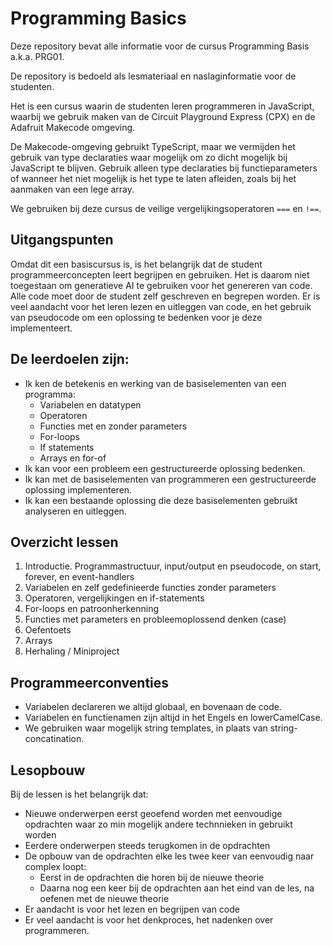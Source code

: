 # Programming Basics

Deze repository bevat alle informatie voor de cursus Programming Basis a.k.a. PRG01.

De repository is bedoeld als lesmateriaal en naslaginformatie voor de studenten.

Het is een cursus waarin de studenten leren programmeren in JavaScript, waarbij we gebruik maken van de Circuit
Playground Express (CPX) en de Adafruit Makecode omgeving.

De Makecode-omgeving gebruikt TypeScript, maar we vermijden het gebruik van type declaraties waar mogelijk om zo dicht
mogelijk bij JavaScript te blijven. Gebruik alleen type declaraties bij functieparameters of wanneer het niet mogelijk
is het type te laten afleiden, zoals bij het aanmaken van een lege array.

We gebruiken bij deze cursus de veilige vergelijkingsoperatoren `===` en `!==`.

## Uitgangspunten

Omdat dit een basiscursus is, is het belangrijk dat de student programmeerconcepten leert begrijpen en gebruiken. Het
is daarom niet toegestaan om generatieve AI te gebruiken voor het genereren van code. Alle code moet door de student
zelf geschreven en begrepen worden. Er is veel aandacht voor het leren lezen en uitleggen van code, en het gebruik van
pseudocode om een oplossing te bedenken voor je deze implementeert.

## De leerdoelen zijn:

- Ik ken de betekenis en werking van de basiselementen van een programma:
  - Variabelen en datatypen
  - Operatoren
  - Functies met en zonder parameters
  - For-loops
  - If statements
  - Arrays en for-of
- Ik kan voor een probleem een gestructureerde oplossing bedenken.
- Ik kan met de basiselementen van programmeren een gestructureerde oplossing implementeren.
- Ik kan een bestaande oplossing die deze basiselementen gebruikt analyseren en uitleggen.

## Overzicht lessen

1. Introductie. Programmastructuur, input/output en pseudocode, on start, forever, en event-handlers
2. Variabelen en zelf gedefinieerde functies zonder parameters
3. Operatoren, vergelijkingen en if-statements
4. For-loops en patroonherkenning
5. Functies met parameters en probleemoplossend denken (case)
6. Oefentoets
7. Arrays
8. Herhaling / Miniproject

## Programmeerconventies

- Variabelen declareren we altijd globaal, en bovenaan de code.
- Variabelen en functienamen zijn altijd in het Engels en lowerCamelCase.
- We gebruiken waar mogelijk string templates, in plaats van string-concatination.

## Lesopbouw

Bij de lessen is het belangrijk dat:

- Nieuwe onderwerpen eerst geoefend worden met eenvoudige opdrachten waar zo min mogelijk andere technnieken in
  gebruikt worden
- Eerdere onderwerpen steeds terugkomen in de opdrachten
- De opbouw van de opdrachten elke les twee keer van eenvoudig naar complex loopt:
  - Eerst in de opdrachten die horen bij de nieuwe theorie
  - Daarna nog een keer bij de opdrachten aan het eind van de les, na oefenen met de nieuwe theorie
- Er aandacht is voor het lezen en begrijpen van code
- Er veel aandacht is voor het denkproces, het nadenken over programmeren.
